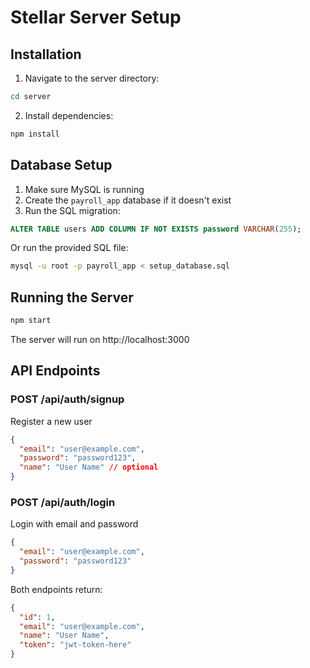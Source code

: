 # Stellar Server Setup

## Installation

1. Navigate to the server directory:
```bash
cd server
```

2. Install dependencies:
```bash
npm install
```

## Database Setup

1. Make sure MySQL is running
2. Create the `payroll_app` database if it doesn't exist
3. Run the SQL migration:
```sql
ALTER TABLE users ADD COLUMN IF NOT EXISTS password VARCHAR(255);
```

Or run the provided SQL file:
```bash
mysql -u root -p payroll_app < setup_database.sql
```

## Running the Server

```bash
npm start
```

The server will run on http://localhost:3000

## API Endpoints

### POST /api/auth/signup
Register a new user
```json
{
  "email": "user@example.com",
  "password": "password123",
  "name": "User Name" // optional
}
```

### POST /api/auth/login
Login with email and password
```json
{
  "email": "user@example.com",
  "password": "password123"
}
```

Both endpoints return:
```json
{
  "id": 1,
  "email": "user@example.com",
  "name": "User Name",
  "token": "jwt-token-here"
}
```
